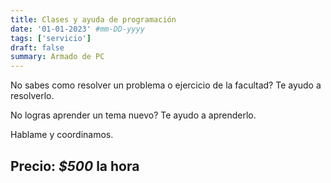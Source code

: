 ```yaml
---
title: Clases y ayuda de programación
date: '01-01-2023' #mm-DD-yyyy
tags: ['servicio']
draft: false
summary: Armado de PC
---
```


No sabes como resolver un problema o ejercicio de la facultad? Te ayudo a resolverlo.

No logras aprender un tema nuevo? Te ayudo a aprenderlo.

Hablame y coordinamos.

## Precio: _$500_ la hora
